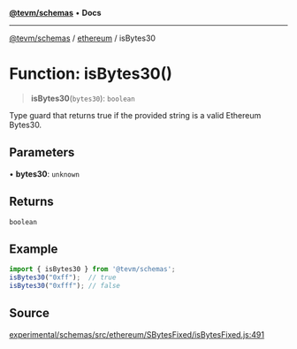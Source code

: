 [**@tevm/schemas**](../../README.md) • **Docs**

***

[@tevm/schemas](../../modules.md) / [ethereum](../README.md) / isBytes30

# Function: isBytes30()

> **isBytes30**(`bytes30`): `boolean`

Type guard that returns true if the provided string is a valid Ethereum Bytes30.

## Parameters

• **bytes30**: `unknown`

## Returns

`boolean`

## Example

```ts
import { isBytes30 } from '@tevm/schemas';
isBytes30("0xff");  // true
isBytes30("0xfff"); // false
````

## Source

[experimental/schemas/src/ethereum/SBytesFixed/isBytesFixed.js:491](https://github.com/evmts/tevm-monorepo/blob/main/experimental/schemas/src/ethereum/SBytesFixed/isBytesFixed.js#L491)
